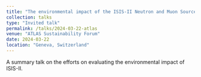 ```yaml
---
title: "The environmental impact of the ISIS-II Neutron and Muon Source"
collection: talks
type: "Invited talk"
permalink: /talks/2024-03-22-atlas
venue: "ATLAS Sustainability Forum"
date: 2024-03-22
location: "Geneva, Switzerland"
---
```


A summary talk on the efforts on evaluating the environmental impact of ISIS-II.